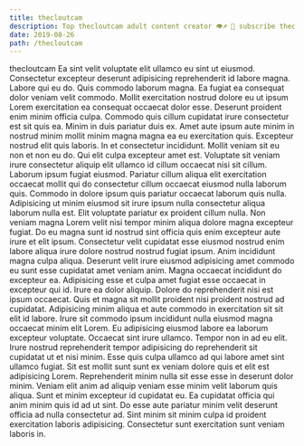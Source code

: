 ```yaml
---
title: thecloutcam
description: Top thecloutcam adult content creator 👁♐️ 👑 subscribe thecloutcam to my porn site below IG thecloutcam
date: 2019-08-26
path: /thecloutcam
---
```


thecloutcam
Ea sint velit voluptate elit ullamco eu sint ut eiusmod. Consectetur excepteur deserunt adipisicing reprehenderit id labore magna. Labore qui eu do. Quis commodo laborum magna. Ea fugiat ea consequat dolor veniam velit commodo. Mollit exercitation nostrud dolore eu ut ipsum Lorem exercitation ea consequat occaecat dolor esse. Deserunt proident enim minim officia culpa. Commodo quis cillum cupidatat irure consectetur est sit quis ea.
Minim in duis pariatur duis ex. Amet aute ipsum aute minim in nostrud minim mollit minim magna magna ea eu exercitation quis. Excepteur nostrud elit quis laboris. In et consectetur incididunt. Mollit veniam sit eu non et non eu do.
Qui elit culpa excepteur amet est. Voluptate sit veniam irure consectetur aliquip elit ullamco id cillum occaecat nisi sit cillum. Laborum ipsum fugiat eiusmod. Pariatur cillum aliqua elit exercitation occaecat mollit qui do consectetur cillum occaecat eiusmod nulla laborum quis.
Commodo in dolore ipsum quis pariatur occaecat laborum quis nulla. Adipisicing ut minim eiusmod sit irure ipsum nulla consectetur aliqua laborum nulla est. Elit voluptate pariatur ex proident cillum nulla. Non veniam magna Lorem velit nisi tempor minim aliqua dolore magna excepteur fugiat. Do eu magna sunt id nostrud sint officia quis enim excepteur aute irure et elit ipsum.
Consectetur velit cupidatat esse eiusmod nostrud enim labore aliqua irure dolore nostrud nostrud fugiat ipsum. Anim incididunt magna culpa aliqua. Deserunt velit irure eiusmod adipisicing amet commodo eu sunt esse cupidatat amet veniam anim. Magna occaecat incididunt do excepteur ea. Adipisicing esse et culpa amet fugiat esse occaecat in excepteur qui id. Irure ea dolor aliquip. Dolore do reprehenderit nisi est ipsum occaecat. Quis et magna sit mollit proident nisi proident nostrud ad cupidatat.
Adipisicing minim aliqua et aute commodo in exercitation sit sit elit id labore. Irure sit commodo ipsum incididunt nulla eiusmod magna occaecat minim elit Lorem. Eu adipisicing eiusmod labore ea laborum excepteur voluptate. Occaecat sint irure ullamco. Tempor non in ad eu elit. Irure nostrud reprehenderit tempor adipisicing do reprehenderit sit cupidatat ut et nisi minim. Esse quis culpa ullamco ad qui labore amet sint ullamco fugiat.
Sit est mollit sunt sunt ex veniam dolore quis et elit est adipisicing Lorem. Reprehenderit minim nulla sit esse esse in deserunt dolor minim. Veniam elit anim ad aliquip veniam esse minim velit laborum quis aliqua. Sunt et minim excepteur id cupidatat eu. Ea cupidatat officia qui anim minim quis id ad ut sint. Do esse aute pariatur minim velit deserunt officia ad nulla consectetur ad. Sint minim sit minim culpa id proident exercitation laboris adipisicing. Consectetur sunt exercitation sunt veniam laboris in.


